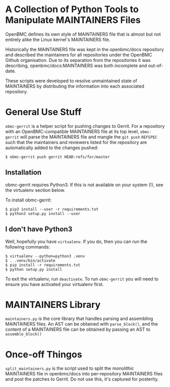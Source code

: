 A Collection of Python Tools to Manipulate MAINTAINERS Files
============================================================

OpenBMC defines its own style of MAINTAINERS file that is almost but not
entirely alike the Linux kernel's MAINTAINERS file.

Historically the MAINTAINERS file was kept in the openbmc/docs repository and
described the maintainers for all repositories under the OpenBMC Github
organisation. Due to its separation from the repositories it was describing,
openbmc/docs:MAINTAINERS was both incomplete and out-of-date.

These scripts were developed to resolve unmaintained state of MAINTAINERS by
distributing the information into each associated repository.

General Use Stuff
=================

`obmc-gerrit` is a helper script for pushing changes to Gerrit. For a
repository with an OpenBMC-compatible MAINTAINERS file at its top level,
`obmc-gerrit` will parse the MAINTAINERS file and mangle the `git push`
`REFSPEC` such that the maintainers and reviewers listed for the repository are
automatically added to the changes pushed:

```
$ obmc-gerrit push gerrit HEAD:refs/for/master
```

Installation
------------

obmc-gerrit requires Python3. If this is not available on your system (!), see
the virtualenv section below.

To install obmc-gerrit:

```
$ pip3 install --user -r requirements.txt
$ python3 setup.py install --user
```

I don't have Python3
--------------------

Well, hopefully you have `virtualenv`. If you do, then you can run the
following commands:

```
$ virtualenv --python=python3 .venv
$ . .venv/bin/activate
$ pip install -r requirements.txt
$ python setup.py install
```

To exit the virtualenv, run `deactivate`. To run `obmc-gerrit` you will need to
ensure you have activated your virtualenv first.

MAINTAINERS Library
===================

`maintainers.py` is the core library that handles parsing and assembling
MAINTAINERS files. An AST can be obtained with `parse_block()`, and the content
of a MAINTAINERS file can be obtained by passing an AST to `assemble_block()`

Once-off Thingos
================

`split_maintainers.py` is the script used to split the monolithic MAINTAINERS
file in openbmc/docs into per-repository MAINTAINERS files and post the patches
to Gerrit. Do not use this, it's captured for posterity.
